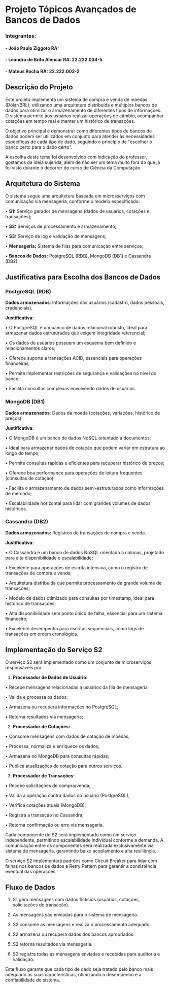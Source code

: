 # Projeto Tópicos Avançados de Bancos de Dados

### Integrantes:

#### - João Paulo Ziggoto        RA: 
#### - Leandro de Brito Alencar  RA: 22.222.034-5
#### - Mateus Rocha              RA: 22.222.002-2

## Descrição do Projeto

Este projeto implementa um sistema de compra e venda de moedas (Dólar/BRL), 
utilizando uma arquitetura distribuída e múltiplos bancos de dados para otimizar o 
armazenamento de diferentes tipos de informações. 
O sistema permite aos usuários realizar operações de câmbio, 
acompanhar cotações em tempo real e manter um histórico de transações.

O objetivo principal é demonstrar como diferentes tipos de bancos de dados podem ser 
utilizados em conjunto para atender às necessidades específicas de cada tipo de dado, 
seguindo o princípio de "escolher o banco certo para o dado certo".

A escolha deste tema foi desenvolvido com indicação do professor, gostamos da ideia sujerida, 
além de não ser um tema muito fora do que já foi visto durante o decorrer do curso de Ciência da Computação.

## Arquitetura do Sistema

O sistema segue uma arquitetura baseada em microsserviços com comunicação via mensageria, conforme o modelo especificado:

• **S1:** Serviço gerador de mensagens (dados de usuários, cotações e transações);

• **S2:** Serviços de processamento e armazenamento;

• **S3:** Serviço de log e validação de mensagens;

• **Mensageria:** Sistema de filas para comunicação entre serviços;

• **Bancos de Dados:** PostgreSQL (RDB), MongoDB (DB1) e Cassandra (DB2).

## Justificativa para Escolha dos Bancos de Dados

### PostgreSQL (RDB)

**Dados armazenados**: Informações dos usuários (cadastro, dados pessoais, credenciais).

**Justificativa:**

• O PostgreSQL é um banco de dados relacional robusto, ideal para armazenar dados estruturados que exigem integridade referencial;

• Os dados de usuários possuem um esquema bem definido e relacionamentos claros;

• Oferece suporte a transações ACID, essenciais para operações financeiras;

• Permite implementar restrições de segurança e validações no nível do banco;

• Facilita consultas complexas envolvendo dados de usuários.

### MongoDB (DB1)

**Dados armazenados**: Dados da moeda (cotações, variações, histórico de preços).

**Justificativa:**

• O MongoDB é um banco de dados NoSQL orientado a documentos;

• Ideal para armazenar dados de cotação que podem variar em estrutura ao longo do tempo;

• Permite consultas rápidas e eficientes para recuperar histórico de preços;

• Oferece boa performance para operações de leitura frequentes (consultas de cotação);

• Facilita o armazenamento de dados semi-estruturados como informações de mercado;

• Escalabilidade horizontal para lidar com grandes volumes de dados históricos.

### Cassandra (DB2)

**Dados armazenados:** Registros de transações de compra e venda.

**Justificativa:**

• O Cassandra é um banco de dados NoSQL orientado a colunas, projetado para alta disponibilidade e escalabilidade;

• Excelente para operações de escrita intensiva, como o registro de transações de compra e venda;

• Arquitetura distribuída que permite processamento de grande volume de transações;

• Modelo de dados otimizado para consultas por timestamp, ideal para histórico de transações;

• Alta disponibilidade sem ponto único de falha, essencial para um sistema financeiro;

• Excelente desempenho para escritas sequenciais, como logs de transações em ordem cronológica.

## Implementação do Serviço S2

O serviço S2 será implementado como um conjunto de microserviços responsáveis por:

1. **Processador de Dados de Usuário:**

▪ Recebe mensagens relacionadas a usuários da fila de mensageria;

▪ Valida e processa os dados;

▪ Armazena ou recupera informações no PostgreSQL;

▪ Retorna resultados via mensageria;

2. **Processador de Cotações:**

▪ Consome mensagens com dados de cotação de moedas;

▪ Processa, normaliza e enriquece os dados;

▪ Armazena no MongoDB para consultas rápidas;

▪ Publica atualizações de cotação para outros serviços.

3. **Processador de Transações:**

▪ Recebe solicitações de compra/venda;

▪ Valida a operação contra dados do usuário (PostgreSQL);

▪ Verifica cotações atuais (MongoDB);

▪ Registra a transação no Cassandra;

▪ Retorna confirmação ou erro via mensageria.

Cada componente do S2 será implementado como um serviço independente, 
permitindo escalabilidade individual conforme a demanda. 
A comunicação entre os componentes será realizada exclusivamente via sistema de mensageria, 
garantindo baixo acoplamento e alta resiliência.

O serviço S2 implementará padrões como Circuit Breaker para lidar com falhas nos bancos de dados 
e Retry Pattern para garantir a consistência eventual das operações.

## Fluxo de Dados

1. S1 gera mensagens com dados fictícios (usuários, cotações, solicitações de transação).

2. As mensagens são enviadas para o sistema de mensageria.

3. S2 consome as mensagens e realiza o processamento adequado.

4. S2 armazena ou recupera dados dos bancos apropriados.

5. S2 retorna resultados via mensageria.

6. S3 registra todas as mensagens enviadas e recebidas para auditoria e validação.

Este fluxo garante que cada tipo de dado seja tratado pelo banco mais adequado às suas características, 
otimizando o desempenho e a confiabilidade do sistema.
